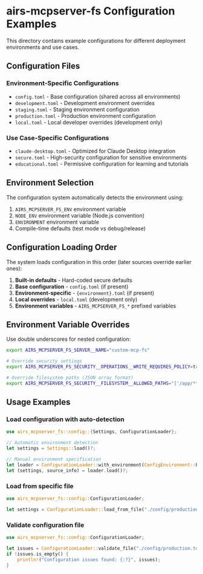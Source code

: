 # airs-mcpserver-fs Configuration Examples

This directory contains example configurations for different deployment environments and use cases.

## Configuration Files

### Environment-Specific Configurations
- `config.toml` - Base configuration (shared across all environments)
- `development.toml` - Development environment overrides
- `staging.toml` - Staging environment configuration  
- `production.toml` - Production environment configuration
- `local.toml` - Local developer overrides (development only)

### Use Case-Specific Configurations
- `claude-desktop.toml` - Optimized for Claude Desktop integration
- `secure.toml` - High-security configuration for sensitive environments
- `educational.toml` - Permissive configuration for learning and tutorials

## Environment Selection

The configuration system automatically detects the environment using:

1. `AIRS_MCPSERVER_FS_ENV` environment variable
2. `NODE_ENV` environment variable (Node.js convention)
3. `ENVIRONMENT` environment variable
4. Compile-time defaults (test mode vs debug/release)

## Configuration Loading Order

The system loads configuration in this order (later sources override earlier ones):

1. **Built-in defaults** - Hard-coded secure defaults
2. **Base configuration** - `config.toml` (if present)
3. **Environment-specific** - `{environment}.toml` (if present)
4. **Local overrides** - `local.toml` (development only)
5. **Environment variables** - `AIRS_MCPSERVER_FS_*` prefixed variables

## Environment Variable Overrides

Use double underscores for nested configuration:

```bash
export AIRS_MCPSERVER_FS_SERVER__NAME="custom-mcp-fs"

# Override security settings
export AIRS_MCPSERVER_FS_SECURITY__OPERATIONS__WRITE_REQUIRES_POLICY=true

# Override filesystem paths (JSON array format)
export AIRS_MCPSERVER_FS_SECURITY__FILESYSTEM__ALLOWED_PATHS="['/app/**/*', '/data/**/*']"
```

## Usage Examples

### Load configuration with auto-detection
```rust
use airs_mcpserver_fs::config::{Settings, ConfigurationLoader};

// Automatic environment detection
let settings = Settings::load()?;

// Manual environment specification  
let loader = ConfigurationLoader::with_environment(ConfigEnvironment::Production);
let (settings, source_info) = loader.load()?;
```

### Load from specific file
```rust
use airs_mcpserver_fs::config::ConfigurationLoader;

let settings = ConfigurationLoader::load_from_file("./config/production.toml")?;
```

### Validate configuration file
```rust
use airs_mcpserver_fs::config::ConfigurationLoader;

let issues = ConfigurationLoader::validate_file("./config/production.toml")?;
if !issues.is_empty() {
    println!("Configuration issues found: {:?}", issues);
}
```
